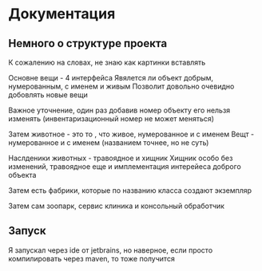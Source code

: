 # Документация 
## Немного о структуре проекта
К сожалению на словах, не знаю как картинки вставлять 

Основне вещи -  4 интерфейса 
Явялется ли объект добрым, нумерованным, с именем и живым
Позволит довольно очевидно добовлять новые вещи

Важное уточнение, один раз добавив номер объекту его нельзя изменять (инвентаризационный номер не может меняться) 

Затем животное - это то , что живое, нумерованное и с именем
Вещт - нумерованное и с именем (названием точнее, но не суть)

Наслденики животных - травоядное и хищник
Хищник особо без изменений, травоядное еще и имплементация интерейеса доброго объекта 

Затем есть фабрики, которые по названию класса создают экземпляр 


Затем сам зоопарк, сервис клиника и консольный обработчик 



## Запуск 
Я запускал через ide от jetbrains, но наверное, если просто компилировать через maven, то тоже получится
